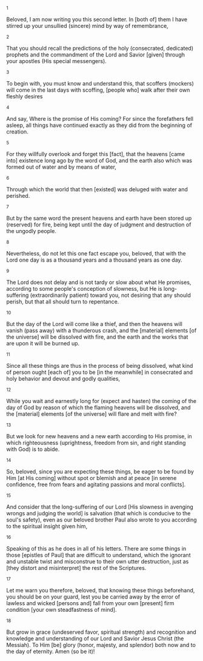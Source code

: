 <sup>1</sup> 

Beloved, I am now writing you this second letter. In [both of] them I have stirred up your unsullied (sincere) mind by way of remembrance, 

<sup>2</sup> 

That you should recall the predictions of the holy (consecrated, dedicated) prophets and the commandment of the Lord and Savior [given] through your apostles (His special messengers). 

<sup>3</sup> 

To begin with, you must know and understand this, that scoffers (mockers) will come in the last days with scoffing, [people who] walk after their own fleshly desires 

<sup>4</sup> 

And say, Where is the promise of His coming? For since the forefathers fell asleep, all things have continued exactly as they did from the beginning of creation. 

<sup>5</sup> 

For they willfully overlook and forget this [fact], that the heavens [came into] existence long ago by the word of God, and the earth also which was formed out of water and by means of water, 

<sup>6</sup> 

Through which the world that then [existed] was deluged with water and perished. 

<sup>7</sup> 

But by the same word the present heavens and earth have been stored up (reserved) for fire, being kept until the day of judgment and destruction of the ungodly people. 

<sup>8</sup> 

Nevertheless, do not let this one fact escape you, beloved, that with the Lord one day is as a thousand years and a thousand years as one day. 

<sup>9</sup> 

The Lord does not delay and is not tardy or slow about what He promises, according to some people's conception of slowness, but He is long-suffering (extraordinarily patient) toward you, not desiring that any should perish, but that all should turn to repentance. 

<sup>10</sup> 

But the day of the Lord will come like a thief, and then the heavens will vanish (pass away) with a thunderous crash, and the [material] elements [of the universe] will be dissolved with fire, and the earth and the works that are upon it will be burned up. 

<sup>11</sup> 

Since all these things are thus in the process of being dissolved, what kind of person ought [each of] you to be [in the meanwhile] in consecrated and holy behavior and devout and godly qualities, 

<sup>12</sup> 

While you wait and earnestly long for (expect and hasten) the coming of the day of God by reason of which the flaming heavens will be dissolved, and the [material] elements [of the universe] will flare and melt with fire? 

<sup>13</sup> 

But we look for new heavens and a new earth according to His promise, in which righteousness (uprightness, freedom from sin, and right standing with God) is to abide. 

<sup>14</sup> 

So, beloved, since you are expecting these things, be eager to be found by Him [at His coming] without spot or blemish and at peace [in serene confidence, free from fears and agitating passions and moral conflicts]. 

<sup>15</sup> 

And consider that the long-suffering of our Lord [His slowness in avenging wrongs and judging the world] is salvation (that which is conducive to the soul's safety), even as our beloved brother Paul also wrote to you according to the spiritual insight given him, 

<sup>16</sup> 

Speaking of this as he does in all of his letters. There are some things in those [epistles of Paul] that are difficult to understand, which the ignorant and unstable twist and misconstrue to their own utter destruction, just as [they distort and misinterpret] the rest of the Scriptures. 

<sup>17</sup> 

Let me warn you therefore, beloved, that knowing these things beforehand, you should be on your guard, lest you be carried away by the error of lawless and wicked [persons and] fall from your own [present] firm condition [your own steadfastness of mind]. 

<sup>18</sup> 

But grow in grace (undeserved favor, spiritual strength) and recognition and knowledge and understanding of our Lord and Savior Jesus Christ (the Messiah). To Him [be] glory (honor, majesty, and splendor) both now and to the day of eternity. Amen (so be it)!